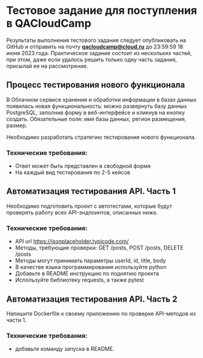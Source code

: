 # Тестовое задание для поступления в QACloudCamp

Результаты выполнения тестового задания следует опубликовать на GitHub и отправить на почту **qacloudcamp@cloud.ru** до 23:59:59 18 июня 2023 года. 
Практическое задание состоит из нескольких частей, при этом, даже если удалось решить только одну часть задания, присылай ее на рассмотрение.

## Процесс тестирования нового функционала

В Облачном сервисе хранения и обработки информации в базах данных появилась новая функциональность: можно развернуть базу данных PostgreSQL, заполнив форму в веб-интерфейсе и кликнув на кнопку создать. Обязательные поля: имя базы данных, регион размещения, размер.

Необходимо разработать стратегию тестирования нового функционала. 


### Технические требования:
- Ответ может быть представлен в свободной форме 
- На каждый вид тестирования по 2-5 кейсов

## Автоматизация тестирования API. Часть 1

Необходимо подготовить проект с автотестами, которые будут проверять работу всех API-эндпоинтов, описанных ниже.


### Технические требования:

- API url https://jsonplaceholder.typicode.com/
- Методы, требующие проверки:
GET /posts, POST /posts, DELETE /posts
- Методы могут принимать параметры userId, id, title, body
- В качестве языка программирования используйте python
- Добавьте в README инструкцию по поднятию проекта
- Используйте библиотеку requests, а также pytest


## Автоматизация тестирования API. Часть 2

Напишите Dockerfile к своему приложению по проверке API-методов из части 1.

### Технические требования:
- добавьте команду запуска в README.
